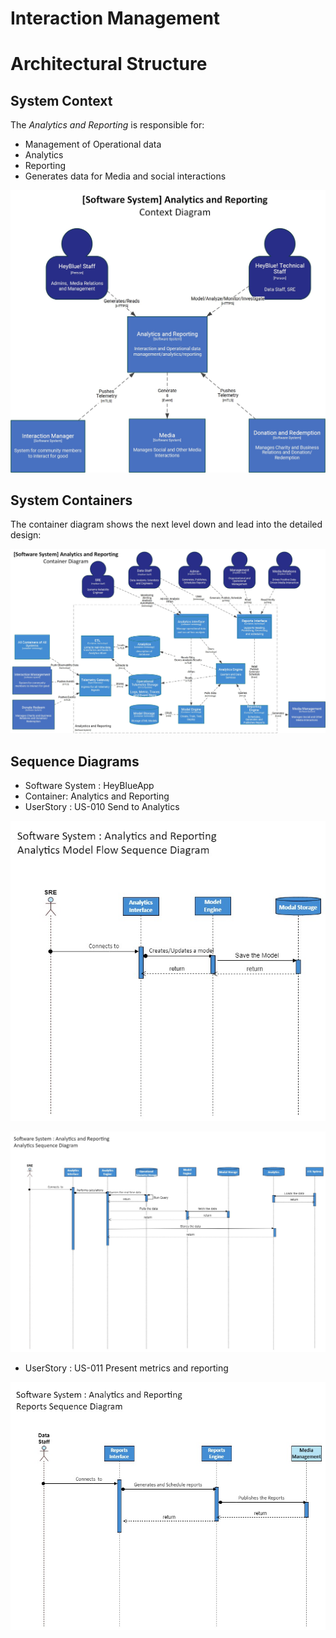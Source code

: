# Interaction Management

# Architectural Structure

## System Context

The *Analytics and Reporting* is responsible for:
 * Management of Operational data
 * Analytics
 * Reporting
 * Generates data for Media and social interactions

![Analytics and Reporting System Context](./Analytics%20Reporting%20Context.jpg)

## System Containers
The container diagram shows the next level down and lead into the detailed design:

![Analytics and Reporting System Context](./Analytics%20Reporting%20Containers.jpg)

## Sequence Diagrams
* Software System : HeyBlueApp
* Container: Analytics and Reporting
* UserStory : US-010 Send to Analytics

![Analytics and Reporting Model Flow Sequence Diagram](./Analytics%20Model%20Flow%20Sequence%20Diagram.jpg)


![Analytics and Reporting Sequence Diagram](./Analytics%20Sequence%20Diagram.jpg)

* UserStory : US-011 Present metrics and reporting

![Reporting Sequence Diagram](./Reporting%20Sequence%20Diagrams.jpg)




